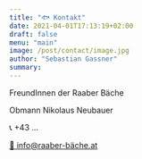 ```yaml
---
title: "🐟 Kontakt"
date: 2021-04-01T17:13:19+02:00
draft: false
menu: "main"
image: /post/contact/image.jpg
author: "Sebastian Gassner"
summary:
---
```


FreundInnen der Raaber Bäche

Obmann Nikolaus Neubauer

📞 +43 ...

[📧 info@raaber-bäche.at](mailto:info@raaber-bäche.at)
